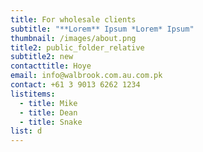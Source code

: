 ```yaml
---
title: For wholesale clients
subtitle: "**Lorem** Ipsum *Lorem* Ipsum"
thumbnail: /images/about.png
title2: public_folder_relative
subtitle2: new
contacttitle: Hoye
email: info@walbrook.com.au.com.pk
contact: +61 3 9013 6262 1234
listitems:
  - title: Mike
  - title: Dean
  - title: Snake
list: d
---
```

